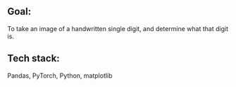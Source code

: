 ## Goal:

To take an image of a handwritten single digit, and determine what that digit is.


## Tech stack:
Pandas, PyTorch, Python, matplotlib
